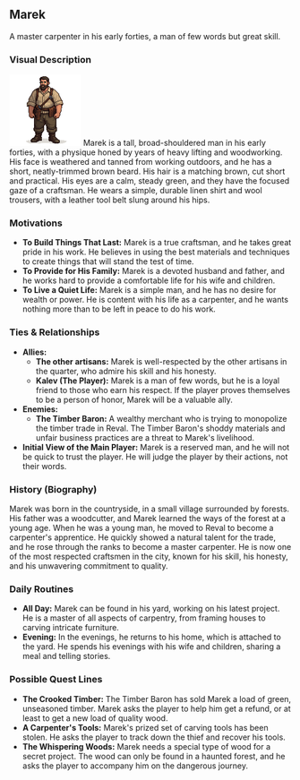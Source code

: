 ## Marek

A master carpenter in his early forties, a man of few words but great skill.

### Visual Description

![](./marek_carpenter.png)
Marek is a tall, broad-shouldered man in his early forties, with a physique honed by years of heavy lifting and woodworking. His face is weathered and tanned from working outdoors, and he has a short, neatly-trimmed brown beard. His hair is a matching brown, cut short and practical. His eyes are a calm, steady green, and they have the focused gaze of a craftsman. He wears a simple, durable linen shirt and wool trousers, with a leather tool belt slung around his hips.

### Motivations
- **To Build Things That Last:** Marek is a true craftsman, and he takes great pride in his work. He believes in using the best materials and techniques to create things that will stand the test of time.
- **To Provide for His Family:** Marek is a devoted husband and father, and he works hard to provide a comfortable life for his wife and children.
- **To Live a Quiet Life:** Marek is a simple man, and he has no desire for wealth or power. He is content with his life as a carpenter, and he wants nothing more than to be left in peace to do his work.

### Ties & Relationships
- **Allies:**
    - **The other artisans:** Marek is well-respected by the other artisans in the quarter, who admire his skill and his honesty.
    - **Kalev (The Player):** Marek is a man of few words, but he is a loyal friend to those who earn his respect. If the player proves themselves to be a person of honor, Marek will be a valuable ally.
- **Enemies:**
    - **The Timber Baron:** A wealthy merchant who is trying to monopolize the timber trade in Reval. The Timber Baron's shoddy materials and unfair business practices are a threat to Marek's livelihood.
- **Initial View of the Main Player:** Marek is a reserved man, and he will not be quick to trust the player. He will judge the player by their actions, not their words.

### History (Biography)
Marek was born in the countryside, in a small village surrounded by forests. His father was a woodcutter, and Marek learned the ways of the forest at a young age. When he was a young man, he moved to Reval to become a carpenter's apprentice. He quickly showed a natural talent for the trade, and he rose through the ranks to become a master carpenter. He is now one of the most respected craftsmen in the city, known for his skill, his honesty, and his unwavering commitment to quality.

### Daily Routines
- **All Day:** Marek can be found in his yard, working on his latest project. He is a master of all aspects of carpentry, from framing houses to carving intricate furniture.
- **Evening:** In the evenings, he returns to his home, which is attached to the yard. He spends his evenings with his wife and children, sharing a meal and telling stories.

### Possible Quest Lines
- **The Crooked Timber:** The Timber Baron has sold Marek a load of green, unseasoned timber. Marek asks the player to help him get a refund, or at least to get a new load of quality wood.
- **A Carpenter's Tools:** Marek's prized set of carving tools has been stolen. He asks the player to track down the thief and recover his tools.
- **The Whispering Woods:** Marek needs a special type of wood for a secret project. The wood can only be found in a haunted forest, and he asks the player to accompany him on the dangerous journey.
